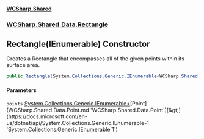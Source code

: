 #### [WCSharp.Shared](README.md 'README')
### [WCSharp.Shared.Data](WCSharp.Shared.Data.md 'WCSharp.Shared.Data').[Rectangle](WCSharp.Shared.Data.Rectangle.md 'WCSharp.Shared.Data.Rectangle')

## Rectangle(IEnumerable<Point>) Constructor

Creates a Rectangle that encompasses all of the given points within its surface area.

```csharp
public Rectangle(System.Collections.Generic.IEnumerable<WCSharp.Shared.Data.Point> points);
```
#### Parameters

<a name='WCSharp.Shared.Data.Rectangle.Rectangle(System.Collections.Generic.IEnumerable_WCSharp.Shared.Data.Point_).points'></a>

`points` [System.Collections.Generic.IEnumerable&lt;](https://docs.microsoft.com/en-us/dotnet/api/System.Collections.Generic.IEnumerable-1 'System.Collections.Generic.IEnumerable`1')[Point](WCSharp.Shared.Data.Point.md 'WCSharp.Shared.Data.Point')[&gt;](https://docs.microsoft.com/en-us/dotnet/api/System.Collections.Generic.IEnumerable-1 'System.Collections.Generic.IEnumerable`1')